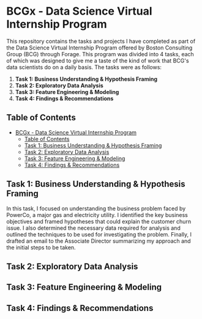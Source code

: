 # BCGx - Data Science Virtual Internship Program

This repository contains the tasks and projects I have completed as part of the Data Science Virtual Internship Program offered by Boston Consulting Group (BCG) through Forage. This program was divided into 4 tasks, each of which was designed to give me a taste of the kind of work that BCG's data scientists do on a daily basis. The tasks were as follows:

1. **Task 1: Business Understanding & Hypothesis Framing**
2. **Task 2: Exploratory Data Analysis**
3. **Task 3: Feature Engineering & Modeling**
4. **Task 4: Findings & Recommendations**

## Table of Contents

- [BCGx - Data Science Virtual Internship Program](#bcgx---data-science-virtual-internship-program)
  - [Table of Contents](#table-of-contents)
  - [Task 1: Business Understanding \& Hypothesis Framing](#task-1-business-understanding--hypothesis-framing)
  - [Task 2: Exploratory Data Analysis](#task-2-exploratory-data-analysis)
  - [Task 3: Feature Engineering \& Modeling](#task-3-feature-engineering--modeling)
  - [Task 4: Findings \& Recommendations](#task-4-findings--recommendations)

## Task 1: Business Understanding & Hypothesis Framing

In this task, I focused on understanding the business problem faced by PowerCo, a major gas and electricity utility. I identified the key business objectives and framed hypotheses that could explain the customer churn issue. I also determined the necessary data required for analysis and outlined the techniques to be used for investigating the problem. Finally, I drafted an email to the Associate Director summarizing my approach and the initial steps to be taken.

## Task 2: Exploratory Data Analysis

## Task 3: Feature Engineering & Modeling

## Task 4: Findings & Recommendations

